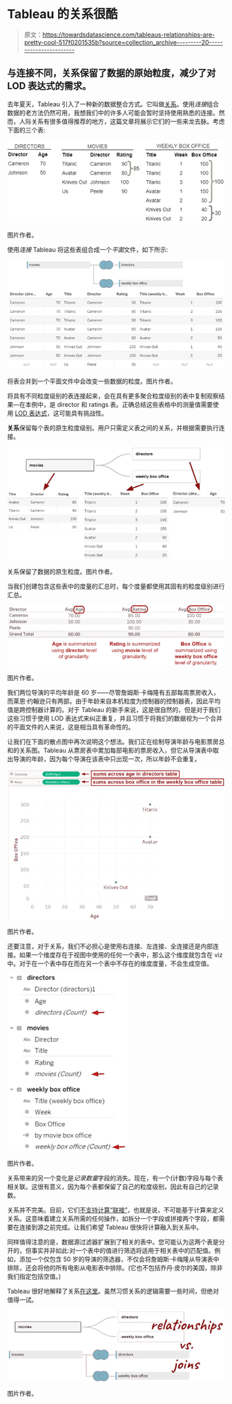 # Tableau 的关系很酷

> 原文：<https://towardsdatascience.com/tableaus-relationships-are-pretty-cool-517f0201535b?source=collection_archive---------20----------------------->

## 与连接不同，关系保留了数据的原始粒度，减少了对 LOD 表达式的需求。

去年夏天，Tableau 引入了一种新的数据整合方式。它叫做[关系](https://www.tableau.com/about/blog/2020/5/relationships-part-1-meet-new-tableau-data-model)。使用*连接*组合数据的老方法仍然可用，我想我们中的许多人可能会暂时坚持使用熟悉的连接。然而，人际关系有很多值得推荐的地方，这篇文章将展示它们的一些来龙去脉。考虑下面的三个表:

![](img/32dd4eb06c69e27ce979b5d7ae3adee7.png)

图片作者。

使用*连接* Tableau 将这些表组合成一个*平面*文件，如下所示:

![](img/3706c3cb96e6f73b752988c1caa6107e.png)

将表合并到一个平面文件中会改变一些数据的粒度。图片作者。

将具有不同粒度级别的表连接起来，会在具有更多聚合粒度级别的表中复制观察结果—在本例中，是 director 和 ratings 表。正确总结这些表格中的测量值需要使用 [LOD 表达式](https://help.tableau.com/current/pro/desktop/en-us/calculations_calculatedfields_lod_overview.htm)，这可能具有挑战性。

**关系**保留每个表的原生粒度级别。用户只需定义表之间的关系，并根据需要执行连接。

![](img/a49400b2bd1e7e42a626a43622c603fa.png)

关系保留了数据的原生粒度。图片作者。

当我们创建包含这些表中的度量的汇总时，每个度量都使用其固有的粒度级别进行汇总。

![](img/45d2281edb5917465f856beb7c6278bb.png)

图片作者。

我们两位导演的平均年龄是 60 岁——尽管詹姆斯·卡梅隆有五部每周票房收入，而莱恩·约翰逊只有两部。由于年龄来自本机粒度为控制器的控制器表，因此平均值是跨控制器计算的。对于 Tableau 的新手来说，这是很自然的，但是对于我们这些习惯于使用 LOD 表达式来纠正重复，并且习惯于将我们的数据视为一个合并的平面文件的人来说，这是相当具有革命性的。

让我们在下面的散点图中再次说明这个想法。我们正在绘制导演年龄与电影票房总和的关系图。Tableau 从票房表中累加每部电影的票房收入，但它从导演表中取出导演的年龄，因为每个导演在该表中只出现一次，所以年龄不会重复。

![](img/0f29985dd3bb484b4af66eec52484d32.png)

图片作者。

还要注意，对于关系，我们不必担心是使用右连接、左连接、全连接还是内部连接。如果一个维度存在于视图中使用的任何一个表中，那么这个维度就包含在 viz 中。对于在一个表中存在而在另一个表中不存在的维度度量，不会生成空值。

![](img/2918af47e59307aedd0b4e29f73dc326.png)

图片作者。

关系带来的另一个变化是*记录数量*字段的消失。现在，有一个(计数)字段与每个表相关联。这很有意义，因为每个表都保留了自己的粒度级别，因此有自己的记录数。

关系并不完美。目前，它们[不支持计算“联接”](https://kb.tableau.com/articles/issue/Unable-to-Define-Relationships-Based-on-Calculated-Fields-or-Geographic-Fields)，也就是说，不可能基于计算来定义关系。这意味着建立关系所需的任何操作，如拆分一个字段或拼接两个字段，都需要在连接到源之前完成。让我们希望 Tableau 很快将计算融入到关系中。

同样值得注意的是，数据源过滤器扩展到了相关的表中。您可能认为这两个表是分开的，但事实并非如此:对一个表中的值进行筛选将适用于相关表中的匹配值。例如，添加一个仅包含 50 岁的导演的筛选器，不仅会将詹姆斯·卡梅隆从导演表中排除，还会将他的所有电影从电影表中排除。(它也不包括乔丹·皮尔的美国，除非我们指定包括空值。)

Tableau 很好地解释了关系[在这里](https://help.tableau.com/current/pro/desktop/en-us/datasource_dont_be_scared.htm)。虽然习惯关系的逻辑需要一些时间，但绝对值得一试。

![](img/7d15780a7eb780d0734239ba9b24b35d.png)

图片作者。